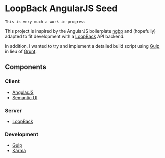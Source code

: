 # LoopBack AngularJS Seed

`This is very much a work in-progress`

This project is inspired by the AngularJS boilerplate [ngbp](https://github.com/ngbp/ngbp) and (hopefully) adapted to fit development with a [LoopBack](http://loopback.io/) API backend.

In addition, I wanted to try and implement a detailed build script using [Gulp](http://gulpjs.com) in lieu of [Grunt](http://gruntjs.com).

## Components

### Client
* [AngularJS](https://angularjs.org/)
* [Semantic UI](http://semantic-ui.com/)

### Server
* [LoopBack](http://loopback.io/)

### Development
* [Gulp](http://gulpjs.com)
* [Karma](https://karma-runner.github.io/)
